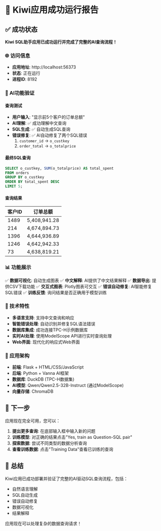 # 🎉 Kiwi应用成功运行报告

## ✅ 成功状态

**Kiwi SQL助手应用已成功运行并完成了完整的AI查询流程！**

### 🌐 访问信息
- **应用地址**: http://localhost:56373
- **状态**: 正在运行
- **进程ID**: 8192

### 🧠 AI功能验证

#### 查询测试
- **用户输入**: "显示前5个客户的订单总额"
- **AI理解**: ✅ 成功理解中文查询
- **SQL生成**: ✅ 自动生成SQL查询
- **错误修复**: ✅ AI自动修复了两个SQL错误
  1. `customer_id` → `o_custkey`
  2. `order_total` → `o_totalprice`

#### 最终SQL查询
```sql
SELECT o_custkey, SUM(o_totalprice) AS total_spent
FROM orders
GROUP BY o_custkey
ORDER BY total_spent DESC
LIMIT 5;
```

#### 查询结果
| 客户ID | 订单总额 |
|--------|----------|
| 1489   | 5,408,941.28 |
| 214    | 4,674,894.73 |
| 1396   | 4,644,936.89 |
| 1246   | 4,642,942.33 |
| 73     | 4,638,819.21 |

### 📊 功能展示

✅ **数据可视化**: 自动生成图表
✅ **中文解释**: AI提供了中文结果解释
✅ **数据导出**: 提供CSV下载功能
✅ **交互式图表**: Plotly图表可交互
✅ **错误自动修复**: AI智能修复SQL错误
✅ **训练反馈**: 询问结果是否正确用于模型训练

### 🔧 技术特性

- **多语言支持**: 支持中文查询和响应
- **智能错误处理**: 自动识别并修复SQL语法错误
- **数据库集成**: 成功连接TPC-H示例数据库
- **实时AI处理**: 使用ModelScope API进行实时查询处理
- **Web界面**: 现代化的响应式Web界面

### 🎯 应用架构

- **前端**: Flask + HTML/CSS/JavaScript
- **后端**: Python + Vanna AI框架
- **数据库**: DuckDB (TPC-H数据集)
- **AI模型**: Qwen/Qwen2.5-32B-Instruct (通过ModelScope)
- **向量存储**: ChromaDB

## 🚀 下一步

应用现在完全可用，您可以：

1. **提出更多查询**: 在底部输入框中输入新的问题
2. **训练模型**: 对正确的结果点击"Yes, train as Question-SQL pair"
3. **探索数据**: 尝试不同类型的数据分析查询
4. **查看训练数据**: 点击"Training Data"查看已训练的查询

## 🎊 总结

Kiwi应用已成功部署并验证了完整的AI驱动SQL查询流程，包括：
- 自然语言理解
- SQL自动生成
- 错误自动修复
- 数据可视化
- 结果解释

应用现在可以处理复杂的数据查询请求！